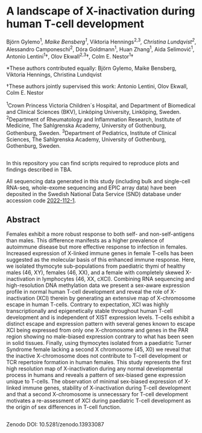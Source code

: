 # A landscape of X-inactivation during human T-cell development
Björn Gylemo<sup>1</sup>*, Maike Bensberg<sup>1</sup>*, Viktoria Hennings<sup>2,3</sup>*, Christina Lundqvist<sup>2</sup>*, Alessandro Camponeschi<sup>2</sup>, Dóra Goldmann<sup>1</sup>, Huan Zhang<sup>1</sup>, Aida Selimović<sup>1</sup>, Antonio Lentini<sup>1</sup>†, Olov Ekwall<sup>2,3</sup>†, Colm E. Nestor<sup>1</sup>†


*These authors contributed equally: Björn Gylemo, Maike Bensberg, Viktoria Hennings, Christina Lundqvist 

†These authors jointly supervised this work: Antonio Lentini, Olov Ekwall, Colm E. Nestor

<sup>1</sup>Crown Princess Victoria Children´s Hospital, and Department of Biomedical and Clinical Sciences (BKV), Linköping University, Linköping, Sweden.
<sup>2</sup>Department of Rheumatology and Inflammation Research, Institute of Medicine, The Sahlgrenska Academy, University of Gothenburg, Gothenburg, Sweden.
<sup>3</sup>Department of Pediatrics, Institute of Clinical Sciences, The Sahlgrenska Academy, University of Gothenburg, Gothenburg, Sweden.
##

In this repository you can find scripts required to reproduce plots and findings described in TBA.

All sequencing data generated in this study (including bulk and single-cell RNA-seq, whole-exome sequencing and EPIC array data) have been deposited in the Swedish National Data Service (SND) database under accession code [2022-112-1](https://doi.org/10.5878/ayae-p143).

## Abstract
Females exhibit a more robust response to both self- and non-self-antigens than males. This difference manifests as a higher prevalence of autoimmune disease but more effective response to infection in females. Increased expression of X-linked immune genes in female T-cells has been suggested as the molecular basis of this enhanced immune response. Here, we isolated thymocyte sub-populations from paediatric thymi of healthy males (46, XY), females (46, XX), and a female with completely skewed X-inactivation in lymphocytes (46, XX, cXCI). Combining RNA sequencing and high-resolution DNA methylation data we present a sex-aware expression profile in normal human T-cell development and reveal the role of X-inactivation (XCI) therein by generating an extensive map of X-chromosome escape in human T-cells. Contrary to expectation, XCI was highly transcriptionally and epigenetically stable throughout human T-cell development and is independent of XIST expression levels. T-cells exhibit a distinct escape and expression pattern with several genes known to escape XCI being expressed from only one X-chromosome and genes in the PAR region showing no male-biased expression contrary to what has been seen in solid tissues. Finally, using thymocytes isolated from a paediatric Turner Syndrome female lacking a second X chromosome (45, X0) we reveal that the inactive X-chromosome does not contribute to T-cell development or TCR repertoire formation in human females. This study represents the first high resolution map of X-inactivation during any normal developmental process in humans and reveals a pattern of sex-biased gene expression unique to T-cells. The observation of minimal sex-biased expression of X-linked immune genes, stability of X-inactivation during T-cell development and that a second X-chromosome is unnecessary for T-cell development motivates a re-assessment of XCI during paediatric T-cell development as the origin of sex differences in T-cell function. 
##

Zenodo DOI: 10.5281/zenodo.13933087
